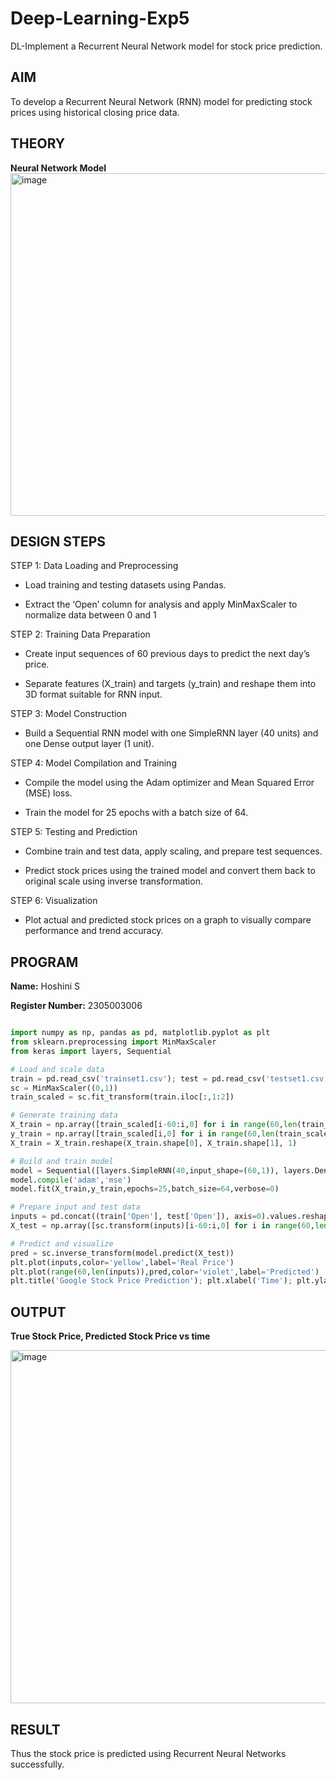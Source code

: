 # Deep-Learning-Exp5

DL-Implement a Recurrent Neural Network model for stock price prediction.

## **AIM**

To develop a Recurrent Neural Network (RNN) model for predicting stock prices using historical closing price data.

## **THEORY**

**Neural Network Model**
<img width="1031" height="548" alt="image" src="https://github.com/user-attachments/assets/faf2073d-741f-4673-9f29-6f867a18957d" />



## **DESIGN STEPS**

STEP 1: Data Loading and Preprocessing

  - Load training and testing datasets using Pandas.

  - Extract the ‘Open’ column for analysis and apply MinMaxScaler to normalize data between 0 and 1


STEP 2: Training Data Preparation

  - Create input sequences of 60 previous days to predict the next day’s price.

  - Separate features (X_train) and targets (y_train) and reshape them into 3D format suitable for RNN input.

STEP 3: Model Construction

  - Build a Sequential RNN model with one SimpleRNN layer (40 units) and one Dense output layer (1 unit).

STEP 4: Model Compilation and Training

  - Compile the model using the Adam optimizer and Mean Squared Error (MSE) loss.

  - Train the model for 25 epochs with a batch size of 64.

STEP 5: Testing and Prediction

  - Combine train and test data, apply scaling, and prepare test sequences.

  - Predict stock prices using the trained model and convert them back to original scale using inverse transformation.

STEP 6: Visualization

  - Plot actual and predicted stock prices on a graph to visually compare performance and trend accuracy.

## **PROGRAM**


**Name:** Hoshini S

**Register Number:** 2305003006


```python

import numpy as np, pandas as pd, matplotlib.pyplot as plt
from sklearn.preprocessing import MinMaxScaler
from keras import layers, Sequential

# Load and scale data
train = pd.read_csv('trainset1.csv'); test = pd.read_csv('testset1.csv')
sc = MinMaxScaler((0,1))
train_scaled = sc.fit_transform(train.iloc[:,1:2])

# Generate training data
X_train = np.array([train_scaled[i-60:i,0] for i in range(60,len(train_scaled))])
y_train = np.array([train_scaled[i,0] for i in range(60,len(train_scaled))])
X_train = X_train.reshape(X_train.shape[0], X_train.shape[1], 1)

# Build and train model
model = Sequential([layers.SimpleRNN(40,input_shape=(60,1)), layers.Dense(1)])
model.compile('adam','mse')
model.fit(X_train,y_train,epochs=25,batch_size=64,verbose=0)

# Prepare input and test data
inputs = pd.concat((train['Open'], test['Open']), axis=0).values.reshape(-1,1)
X_test = np.array([sc.transform(inputs)[i-60:i,0] for i in range(60,len(inputs))]).reshape(-1,60,1)

# Predict and visualize
pred = sc.inverse_transform(model.predict(X_test))
plt.plot(inputs,color='yellow',label='Real Price')
plt.plot(range(60,len(inputs)),pred,color='violet',label='Predicted')
plt.title('Google Stock Price Prediction'); plt.xlabel('Time'); plt.ylabel('Price'); plt.legend(); plt.show()

````





## **OUTPUT**


**True Stock Price, Predicted Stock Price vs time**

<img width="727" height="565" alt="image" src="https://github.com/user-attachments/assets/d8b0408b-8b51-4882-b827-a9ac58c2a267" />




## **RESULT**

Thus the stock price is predicted using Recurrent Neural Networks successfully.
